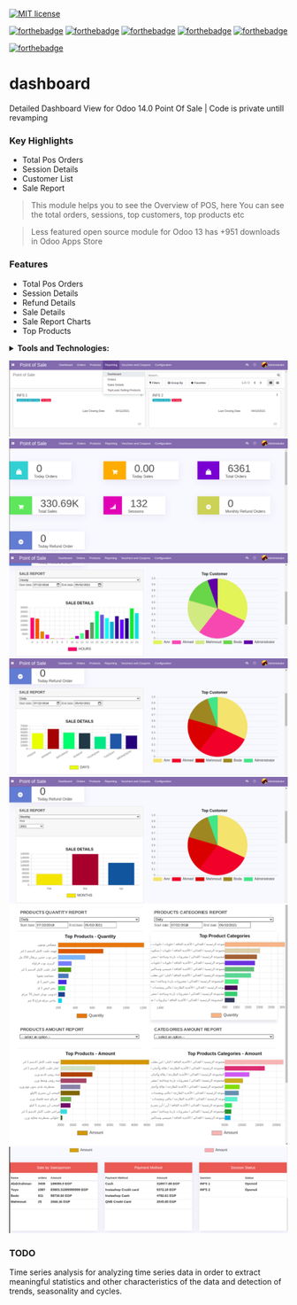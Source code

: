 [![MIT license](https://img.shields.io/badge/License-MIT-blue.svg)](https://github.com/Abdulrahmannaser/dashboard/blob/main/LICENSE)

[![forthebadge](https://forthebadge.com/images/badges/made-with-javascript.svg)](#)
[![forthebadge](https://forthebadge.com/images/badges/made-with-python.svg)](#)
[![forthebadge](https://forthebadge.com/images/badges/uses-html.svg)](#)
[![forthebadge](https://forthebadge.com/images/badges/uses-css.svg)](#)
[![forthebadge](https://forthebadge.com/images/badges/0-percent-optimized.svg)](#)

[![forthebadge](https://forthebadge.com/images/badges/works-on-my-machine.svg)](#)

# dashboard
Detailed Dashboard View for Odoo 14.0 Point Of Sale | Code is private untill revamping 

### Key Highlights
-  Total Pos Orders
- Session Details
- Customer List
- Sale Report

> This module helps you to see the Overview of POS, here You can see the total orders, sessions, top customers, top products etc

> Less featured open source module for Odoo 13 has +951 downloads in Odoo Apps Store

### Features
- Total Pos Orders
- Session Details
- Refund Details
- Sale Details
- Sale Report Charts
- Top Products

 <details align="center">
    <summary align="left"><strong>Tools and Technologies:</strong></summary>
     <table align="center">
         <tr align="center">
             <td  align = "center"><img src="https://i.ibb.co/cgG06tB/icons8-python-50.png" width=50px/><br>Python</td>
             <td  align = "center"><img src="https://i.ibb.co/dfsZ4xg/icons8-postgresql-50.png" width=50px/><br>Postgresql</td>
             <td  align = "center"><img src="https://i.ibb.co/ZGDPM0t/xml.png" width=50px/><br>XML-RPC</td>
             <td  align = "center"><img src="https://i.ibb.co/WFX56GR/icons8-html-filetype-50.png" width=50px/><br>HTML</td>
             <td  align = "center"><img src="https://i.ibb.co/KbzNs5K/icons8-css-filetype-50.png" width=50px/><br>CSS</td>
             <td  align = "center"><img src="https://i.ibb.co/x6k2XfJ/icons8-javascript-50.png" width=50px/><br>JavaScript</td>
             <td  align = "center"><img src="https://i.ibb.co/sqH2kB9/chart-js.png" width=50px/><br>Chart.js</td>
         </tr>    
    </table>
</details>

![1](screenshots/1.png)
![2](screenshots/2.png)
![3](screenshots/3.png)
![4](screenshots/4.png)
![5](screenshots/5.png)
![7](screenshots/7.png)
![6](screenshots/6.png)

### TODO
Time series analysis for analyzing time series data in order to extract meaningful statistics and other characteristics of the data and detection of trends, seasonality and cycles.
